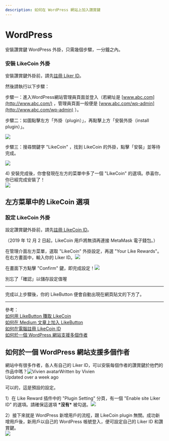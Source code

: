 ```yaml
---
description: 如何在 WordPress 網站上加入讚賞鍵
---
```


# WordPress

安裝讚賞鍵 WordPress 外掛，只需幾個步驟，一分鐘之內。

### 安裝 LikeCoin 外掛 <a id="-likecoin-"></a>

安裝讚賞鍵外掛前，請先[註冊 Liker ID](https://docs.like.co/v/zh/user-guide/liker-id/how-to-register-a-liker-id)。

然後請執行以下步驟：

步驟一：進入WordPress網站管理員頁面並登入（若網址是 [www.abc.com](http://www.abc.com/) ，管理員頁面一般便是 [www.abc.com/wp-admin](http://www.abc.com/wp-admin) ）。  
  
步驟二：如圖點擊左方「外掛（plugin）」，再點擊上方「安裝外掛（install plugin）」。

![](https://downloads.intercomcdn.com/i/o/72823649/de9b920907d2af82226ac75d/image.png)

步驟三：搜尋關鍵字 "LikeCoin" ，找到 LikeCoin 的外掛，點擊「安裝」並等待完成。

![](https://downloads.intercomcdn.com/i/o/72829954/b4eb1f0016d9d8625fbae18d/image+%281%29.png)

4\) 安裝完成後，你會發現在左方的菜單中多了一個 "LikeCoin" 的選項。恭喜你，你已經完成安裝了！  
![](https://downloads.intercomcdn.com/i/o/78316704/563d879f9e38b9a1095c47be/menu+choice.png)

左方菜單中的 LikeCoin 選項  
-------------------------

### 設定 LikeCoin 外掛 <a id="-likecoin-"></a>

設定讚賞鍵外掛前，請先[註冊 LikeCoin ID](https://help.like.co/likecoin-%E5%B8%B8%E8%A6%8B%E5%95%8F%E9%A1%8C/%E6%96%B0%E6%89%8B%E4%B8%8A%E8%B7%AF/%E5%A6%82%E4%BD%95%E5%9C%A8%E9%9B%BB%E8%85%A6%E8%A8%BB%E5%86%8A-likecoin-id)。

（2019 年 12 月 2 日起，LikeCoin 用戶將無須再連接 MetaMask 電子錢包。）

在管理介面左方菜單，選取 "LikeCoin" 外掛設定，再選 "Your Like Rewards"。在右方畫面中，輸入你的 Liker ID。![](https://downloads.intercomcdn.com/i/o/169029380/cb32c7bb0355af7cc8fcd90a/image.png)

在畫面下方點擊 "Confirm" 鍵，即完成設定！![](https://downloads.intercomcdn.com/i/o/169030016/a06e41a0df716187532d749b/image.png)

別忘了「確認」以儲存設定值喔

-------------------------

完成以上步驟後，你的 LikeButton 便會自動出現在網頁貼文的下方了。

  
-------------------------

參考：  
[如何用 LikeButton 賺取 LikeCoin](https://help.like.co/likecoin-%E5%B8%B8%E8%A6%8B%E5%95%8F%E9%A1%8C/%E7%94%A2%E5%93%81/%E5%A6%82%E4%BD%95%E7%94%A8-likebutton-%E8%B3%BA%E5%8F%96-likecoin)  
[如何在 Medium 文章上加入 LikeButton](https://help.like.co/likecoin-%E5%B8%B8%E8%A6%8B%E5%95%8F%E9%A1%8C/%E7%94%A2%E5%93%81/%E5%A6%82%E4%BD%95%E5%9C%A8-medium-%E6%96%87%E7%AB%A0%E4%B8%8A%E5%8A%A0%E5%85%A5-likebutton)  
[如何在電腦註冊 LikeCoin ID](https://help.like.co/likecoin-%E5%B8%B8%E8%A6%8B%E5%95%8F%E9%A1%8C/%E6%96%B0%E6%89%8B%E4%B8%8A%E8%B7%AF/%E5%A6%82%E4%BD%95%E5%9C%A8%E9%9B%BB%E8%85%A6%E8%A8%BB%E5%86%8A-likecoin-id)  
[如何於一個 WordPress 網站支援多個作者](https://help.like.co/en/articles/3177264-%E5%A6%82%E4%BD%95%E6%96%BC%E4%B8%80%E5%80%8B-wordpress-%E7%B6%B2%E7%AB%99%E6%94%AF%E6%8F%B4%E5%A4%9A%E5%80%8B%E4%BD%9C%E8%80%85)

## 如何於一個 WordPress 網站支援多個作者

網站中有很多作者，各人有自己的 Liker ID，可以安裝每個作者的讚賞鍵於他們的作品中嗎？![Vivien avatar](https://static.intercomassets.com/avatars/2036321/square_128/reinventing_the_Like-1525754434.png?1525754434)Written by Vivien  
Updated over a week ago

可以的，這是預設的設定。  
  
1）在 Like Reward 插件中的 "Plugin Setting" 分頁，有一個 "Enable site Liker ID" 的選項。請確保這選項 **\*沒有\*** 被勾選。![](https://downloads.intercomcdn.com/i/o/136642368/d706b1b2fce0cc75ee5b41f8/image.png)

2）接下來就是 WordPress 新增用戶的流程，跟 LikeCoin plugin 無關。成功新增用戶後，新用戶以自己的 WordPress 帳號登入，便可設定自己的 Liker ID 和讚賞鍵。  
![](https://downloads.intercomcdn.com/i/o/136642597/50fe2f0401676caf9ebf86f6/image.png)

